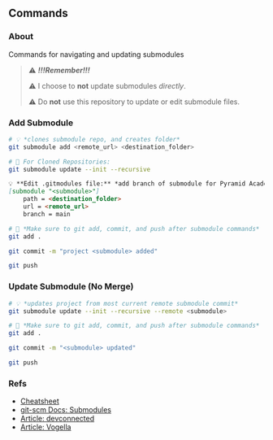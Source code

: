 ## Commands

### About
Commands for navigating and updating submodules

> ⚠️ ***!!!Remember!!!*** 
> 
> ⚠️ I choose to **not** update submodules *directly*.
> 
> ⚠️ Do **not** use this repository to update or edit submodule files.

### Add Submodule
```bash
# 💡 *clones submodule repo, and creates folder*
git submodule add <remote_url> <destination_folder>
```
```bash
# 🚨 For Cloned Repositories:
git submodule update --init --recursive
```
```markdown
💡 **Edit .gitmodules file:** *add branch of submodule for Pyramid Academy to pull from*
[submodule "<submodule>"]
    path = <destination_folder>
    url = <remote_url>
    branch = main
```
```bash
# 🚨 *Make sure to git add, commit, and push after submodule commands*
git add .

git commit -m "project <submodule> added"

git push
``` 

### Update Submodule (No Merge)
```bash
# 💡 *updates project from most current remote submodule commit*
git submodule update --init --recursive --remote <submodule>
```
```bash
# 🚨 *Make sure to git add, commit, and push after submodule commands*
git add .

git commit -m "<submodule> updated"

git push
```

### Refs
- [Cheatsheet](https://codex.so/git-submodules-cheatsheet)
- [git-scm Docs: Submodules](https://git-scm.com/book/en/v2/Git-Tools-Submodules)
- [Article: devconnected](https://devconnected.com/how-to-add-and-update-git-submodules/)
- [Article: Vogella](https://www.vogella.com/tutorials/GitSubmodules/article.html)
